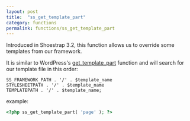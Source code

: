 ```yaml
---
layout: post
title:  "ss_get_template_part"
category: functions
permalink: functions/ss_get_template_part
---
```


Introduced in Shoestrap 3.2, this function allows us to override some templates from our framework.

It is similar to WordPress's [get\_template\_part](http://codex.wordpress.org/Function_Reference/get_template_part) function and will search for our template file in this order:

```
SS_FRAMEWORK_PATH . '/' . $template_name
STYLESHEETPATH . '/' . $template_name
TEMPLATEPATH . '/' . $template_name;
```

example:

```php
<?php ss_get_template_part( 'page' ); ?>
```